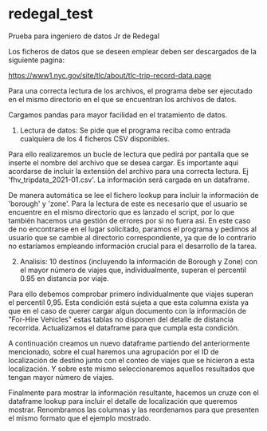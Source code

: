 # redegal_test
Prueba para ingeniero de datos Jr de Redegal

Los ficheros de datos que se deseen emplear deben ser descargados de la siguiente pagina:

https://www1.nyc.gov/site/tlc/about/tlc-trip-record-data.page

Para una correcta lectura de los archivos, el programa debe ser ejecutado en el mismo directorio en el que se encuentran los archivos de datos.

Cargamos pandas para mayor facilidad en el tratamiento de datos.

1. Lectura de datos: Se pide que el programa reciba como entrada cualquiera de los 4 ficheros CSV disponibles.

Para ello realizaremos un bucle de lectura que pedirá por pantalla que se inserte el nombre del archivo que se desea cargar. Es importante aqui acordarse de incluir la extensión del archivo para una correcta lectura. Ej 'fhv_tripdata_2021-01.csv'. La información será cargada en un dataframe.

De manera automática se lee el fichero lookup para incluir la información de 'borough' y 'zone'. Para la lectura de este es necesario que el usuario se encuentre en el mismo directorio que es lanzado el script, por lo que también hacemos una gestión de errores por si no fuera asi. En este caso de no encontrarse en el lugar solicitado, paramos el programa y pedimos al usuario que se cambie al directorio correspondiente, ya que de lo contrario no estaríamos empleando información crucial para el desarrollo de la tarea. 

2. Analisis: 10 destinos (incluyendo la información de Borough y Zone) con el mayor número de viajes que, individualmente, superan el percentil 0.95 en distancia por viaje.

Para ello debemos comprobar primero individualmente que viajes superan el percentil 0,95. Esta condición está sujeta a que esta columna exista ya que en el caso de querer cargar algun documento con la información de "For-Hire Vehicles" estas tablas no disponen del detalle de distancia recorrida. Actualizamos el dataframe para que cumpla esta condición.

A continuación creamos un nuevo dataframe partiendo del anteriormente mencionado, sobre el cual haremos una agrupación por el ID de localización de destino junto con el conteo de viajes que se hicieron a esta localización. Y sobre este mismo seleccionaremos aquellos resultados que tengan mayor número de viajes.

Finalmente para mostrar la información resultante, hacemos un cruze con el dataframe lookup para incluir el detalle de localización que queremos mostrar. Renombramos las columnas y las reordenamos para que presenten el mismo formato que el ejemplo mostrado.

